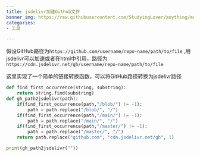 ```yaml
---
title: jsdelivr加速Github文件
banner_img: https://raw.githubusercontent.com/StudyingLover/anything/main/background.png
categories:
- 工具

---
```

假设GitHub路径为`https://github.com/username/repo-name/path/to/file` ,用jsdelivr可以加速或者在html中引用，路径为`https://cdn.jsdelivr.net/gh/username/repo-name/path/to/file` 

这里实现了一个简单的链接转换函数，可以将GitHub路径转换为jsdelivr路径
```python
def find_first_occurrence(string, substring):
    return string.find(substring)
def gh_path2jsdelivr(path):
    if(find_first_occurrence(path,"/blob/") != -1):
        path = path.replace("/blob/", "/")
    if(find_first_occurrence(path,"/main/") != -1):
        path = path.replace("/main/", "/")
    if(find_first_occurrence(path,"/master/") != -1):
        path = path.replace("/master/", "/")
    return path.replace("github.com", "cdn.jsdelivr.net/gh", 1)

print(gh_path2jsdelivr(""))

```

<script src="https://giscus.app/client.js"
        data-repo="StudyingLover/StudyingLover.github.io"
        data-repo-id="R_kgDOIQbc2w"
        data-category="Announcements"
        data-category-id="DIC_kwDOIQbc284CT0AH"
        data-mapping="pathname"
        data-strict="0"
        data-reactions-enabled="1"
        data-emit-metadata="0"
        data-input-position="bottom"
        data-theme="preferred_color_scheme"
        data-lang="zh-CN"
        crossorigin="anonymous"
        async>
</script>